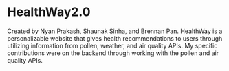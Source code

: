 ﻿# HealthWay2.0
Created by Nyan Prakash, Shaunak Sinha, and Brennan Pan.
HealthWay is a personalizable website that gives health recommendations to users through utilizing information from pollen, weather, and air quality APIs. My specific contributions were on the backend through working with the pollen and air quality APIs.  

